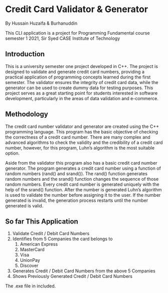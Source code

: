 # Credit Card Validator & Generator
By Hussain Huzaifa & Burhanuddin

This CLI application is a project for Programming Fundamental course semester 1 2021, Sir Syed CASE Institute of Technology
## Introduction
This is a university semester one project developed in C++. The project is designed to validate and generate credit card numbers, providing a practical application of programming concepts learned during the first semester. The validator ensures the integrity of credit card data, while the generator can be used to create dummy data for testing purposes. This project serves as a great starting point for students interested in software development, particularly in the areas of data validation and e-commerce. 

## Methodology
The credit card number validator and generator are created using the C++ programming language. This program has the basic objective of checking the correctness of a credit card number. There are many complex and advanced algorithms to check the validity and the credibility of a credit card number, however, for this program, Luhn’s algorithm is the most suitable option.

Aside from the validator this program also has a basic credit card number generator. The program generates a credit card number using a function of random numbers (rand() and srand()). The rand() function generates random numbers and the srand() function changes the sequence of those random numbers. Every credit card number is generated uniquely with the help of the srand() function. After the number is generated Luhn’s algorithm is used to validate the number before assigning it to the user. If the number generated is invalid, the generation process restarts until the number generated is valid.

## So far This Application
1. Validate Credit / Debit Card Numbers
2. Identifies from 5 Companies the card belongs to
    1. American Express
    2. MasterCard
    3. Visa
    4. UnionPay
    5. Discover
3. Generates Credit / Debit Card Numbers from the above 5 Companies
4. Shows Previously Generated Credit / Debit Card Numbers

The .exe file in included.

